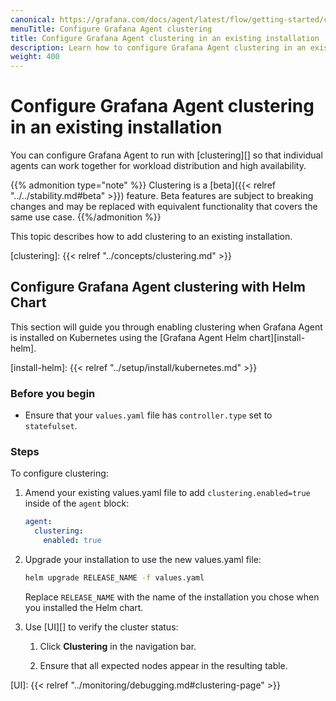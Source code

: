 ```yaml
---
canonical: https://grafana.com/docs/agent/latest/flow/getting-started/configure-agent-clustering/
menuTitle: Configure Grafana Agent clustering
title: Configure Grafana Agent clustering in an existing installation
description: Learn how to configure Grafana Agent clustering in an existing installation
weight: 400
---
```


# Configure Grafana Agent clustering in an existing installation

You can configure Grafana Agent to run with [clustering][] so that
individual agents can work together for workload distribution and high
availability.

{{% admonition type="note" %}}
Clustering is a [beta]({{< relref "../../stability.md#beta" >}}) feature. Beta features are subject to breaking
changes and may be replaced with equivalent functionality that covers the same
use case.
{{%/admonition %}}

This topic describes how to add clustering to an existing installation.

[clustering]: {{< relref "../concepts/clustering.md" >}}

## Configure Grafana Agent clustering with Helm Chart

This section will guide you through enabling clustering when Grafana Agent is
installed on Kubernetes using the [Grafana Agent Helm chart][install-helm].

[install-helm]: {{< relref "../setup/install/kubernetes.md" >}}

### Before you begin

- Ensure that your `values.yaml` file has `controller.type` set to
  `statefulset`.

### Steps

To configure clustering:

1. Amend your existing values.yaml file to add `clustering.enabled=true` inside
   of the `agent` block:

   ```yaml
   agent:
     clustering:
       enabled: true
   ```

1. Upgrade your installation to use the new values.yaml file:

   ```bash
   helm upgrade RELEASE_NAME -f values.yaml
   ```

   Replace `RELEASE_NAME` with the name of the installation you chose when you
   installed the Helm chart.

1. Use [UI][] to verify the cluster status:

   1. Click **Clustering** in the navigation bar.

   2. Ensure that all expected nodes appear in the resulting table.

[UI]: {{< relref "../monitoring/debugging.md#clustering-page" >}}

